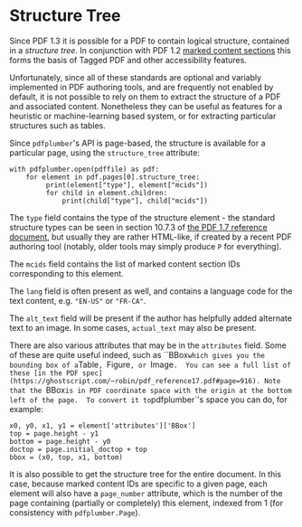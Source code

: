 # Structure Tree

Since PDF 1.3 it is possible for a PDF to contain logical structure,
contained in a *structure tree*.  In conjunction with PDF 1.2 [marked
content sections](#marked-content-sections) this forms the basis of
Tagged PDF and other accessibility features.

Unfortunately, since all of these standards are optional and variably
implemented in PDF authoring tools, and are frequently not enabled by
default, it is not possible to rely on them to extract the structure
of a PDF and associated content.  Nonetheless they can be useful as
features for a heuristic or machine-learning based system, or for
extracting particular structures such as tables.

Since `pdfplumber`'s API is page-based, the structure is available for
a particular page, using the `structure_tree` attribute:

    with pdfplumber.open(pdffile) as pdf:
        for element in pdf.pages[0].structure_tree:
             print(element["type"], element["mcids"])
             for child in element.children:
                 print(child["type"], child["mcids"])

The `type` field contains the type of the structure element - the
standard structure types can be seen in section 10.7.3 of [the PDF 1.7
reference
document](https://ghostscript.com/~robin/pdf_reference17.pdf#page=898),
but usually they are rather HTML-like, if created by a recent PDF
authoring tool (notably, older tools may simply produce `P` for
everything).

The `mcids` field contains the list of marked content section IDs
corresponding to this element.

The `lang` field is often present as well, and contains a language
code for the text content, e.g. `"EN-US"` or `"FR-CA"`.

The `alt_text` field will be present if the author has helpfully added
alternate text to an image.  In some cases, `actual_text` may also be
present.

There are also various attributes that may be in the `attributes`
field.  Some of these are quite useful indeed, such as ``BBox` which
gives you the bounding box of a `Table`, `Figure`, or `Image`.  You
can see a full list of these [in the PDF
spec](https://ghostscript.com/~robin/pdf_reference17.pdf#page=916).
Note that the `BBox` is in PDF coordinate space with the origin at the
bottom left of the page.  To convert it to `pdfplumber`'s space you
can do, for example:

    x0, y0, x1, y1 = element['attributes']['BBox']
    top = page.height - y1
    bottom = page.height - y0
    doctop = page.initial_doctop + top
    bbox = (x0, top, x1, bottom)

It is also possible to get the structure tree for the entire document.
In this case, because marked content IDs are specific to a given page,
each element will also have a `page_number` attribute, which is the
number of the page containing (partially or completely) this element,
indexed from 1 (for consistency with `pdfplumber.Page`).
